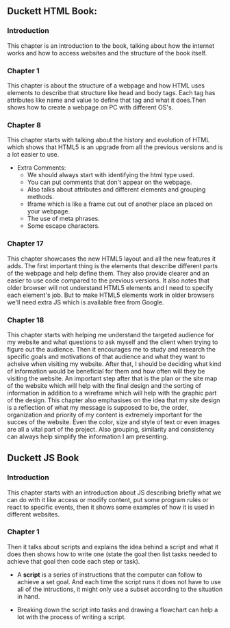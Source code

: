 ## Duckett HTML Book:

### Introduction
This chapter is an introduction to the book, talking about how the internet works and how to access websites and the structure of the book itself.

### Chapter 1
This chapter is about the structure of a webpage and how HTML uses elements to describe that structure like head and body tags.
Each tag has attributes like name and value to define that tag and what it does.Then shows how to create a webpage on PC with different OS's.

### Chapter 8
This chapter starts with talking about the history and evolution of HTML which shows that HTML5 is an upgrade from all the previous versions and is a lot easier to use.
  - Extra Comments:
    + We should always start with identifying the html type used.
    + You can put comments that don't appear on the webpage.
    + Also talks about attributes and different elements and grouping methods.
    + Iframe which is like a frame cut out of another place an placed on your webpage.
    + The use of meta phrases.
    + Some escape characters.

### Chapter 17
This chapter showcases the new HTML5 layout and all the new features it adds. The first important thing is the elements that describe different parts of the webpage and help define them. They also provide clearer and an easier to use code compared to the previous versions. It also notes that older browser will not understand HTML5 elements and I need to specify each element's job. But to make HTML5 elements work in older browsers we'll need extra JS which is available free from Google.

### Chapter 18
This chapter starts with helping me understand the targeted audience for my website and what questions to ask myself and the client when trying to figure out the audience. Then it encourages me to study and research the specific goals and motivations of that audience and what they want to acheive when visiting my website. After that, I should be deciding what kind of information would be beneficial for them and how often will they be visiting the website.
An important step after that is the plan or the site map of the website which will help with the final design and the sorting of information in addition to a wireframe which will help with the graphic part of the design.
This chapter also emphasises on the idea that my site design is a reflection of what my message is supposed to be, the order, organization and priority of my content is extremely important for the succes of the website. Even the color, size and style of text or even images are all a vital part of the project. Also grouping, similarity and consistency can always help simplify the information I am presenting.


## Duckett JS Book

### Introduction
This chapter starts with an introduction about JS describing briefly what we can do with it like access or modify content, put some program rules or react to specific events, then it shows some examples of how it is used in different websites.

### Chapter 1
Then it talks about scripts and explains the idea behind a script and what it does then shows how to write one (state the goal then list tasks needed to achieve that goal then code each step or task).

- A **script** is a series of instructions that the computer can follow to achieve a set goal. And each time the script runs it does not have to use all of the intructions, it might only use a subset according to the situation in hand.

- Breaking down the script into tasks and drawing a flowchart can help a lot with the process of writing a script.